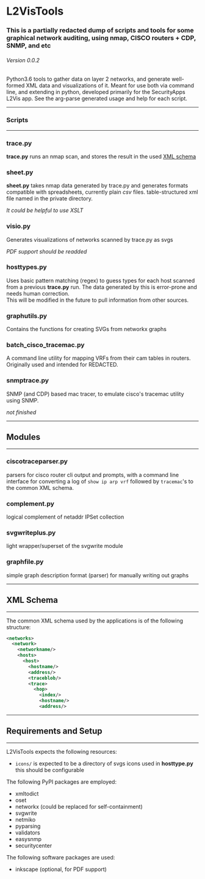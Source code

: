 # L2VisTools

### This is a partially redacted dump of scripts and tools for some graphical network auditing, using nmap, CISCO routers + CDP, SNMP, and etc

###### Version 0.0.2

Python3.6 tools to gather data on layer 2 networks, and generate well-formed XML data and visualizations of it.
Meant for use both via command line, and extending in python, developed primarily for the SecurityApps L2Vis app.
See the arg-parse generated usage and help for each script.

---
### <a name="Scripts"></a>Scripts
---

### <a name="trace.py"></a>trace.py

**trace.py** runs an nmap scan, and stores the result in the used [XML schema](#XMLSchema)

### <a name="sheet.py"></a>sheet.py

**sheet.py** takes nmap data generated by trace.py and generates 
formats compatible with spreadsheets, currently plain *csv* files.
table-structured xml file named  in the private directory.

*It could be helpful to use XSLT*

### <a name="visio.py"></a>visio.py

Generates visualizations of networks scanned by trace.py as svgs

*PDF support should be readded*

### <a name="hosttypes.py"></a>hosttypes.py

Uses basic pattern matching (regex) to guess types for each host scanned from a previous **trace.py** run. The data generated by this is error-prone and needs human correction.  
This will be modified in the future to pull information from other sources.

### <a name="graphutils.py"></a>graphutils.py

Contains the functions for creating SVGs from networkx graphs

### <a name="batch_cisco_tracemac.py"></a>batch_cisco_tracemac.py

A command line utility for mapping VRFs from their cam tables in routers.
Originally used and intended for REDACTED.

### <a name="snmptrace.py"></a>snmptrace.py

SNMP (and CDP) based mac tracer, to emulate cisco's tracemac utility using SNMP.

*not finished*

---
## <a name="Modules"></a>Modules
---

### <a name="ciscotraceparser.py"></a>ciscotraceparser.py

parsers for cisco router cli output and prompts, with a command line
interface for converting a log of `show ip arp vrf` followed by
`tracemac`'s to the common XML schema.

### <a name="complement.py"></a>complement.py

logical complement of netaddr IPSet collection

### <a name="svgwriteplus.py"></a>svgwriteplus.py

light wrapper/superset of the svgwrite module

### <a name="graphfile.py"></a>graphfile.py

simple graph description format (parser) for manually writing
out graphs

---
## <a name="XMLSchema"></a>XML Schema
---

The common XML schema used by the applications is of the following structure:

```XML
<networks>
  <network>
    <networkname/>
    <hosts>
      <host>
        <hostname/>
        <address/>
        <traceblob/>
        <trace>
          <hop>
            <index/>
            <hostname/>
            <address/>
```

---
## <a name="Requirements"></a>Requirements and Setup
---

L2VisTools expects the following resources:
- `icons/` is expected to be a directory of svgs icons used in **hosttype.py**
  this should be configurable

The following PyPI packages are employed:
- xmltodict
- oset
- networkx (could be replaced for self-containment)
- svgwrite
- netmiko
- pyparsing
- validators
- easysnmp
- securitycenter

The following software packages are used:
- inkscape (optional, for PDF support)
